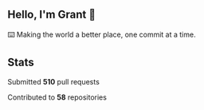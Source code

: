 ## Hello, I'm Grant 👋

⌨️  Making the world a better place, one commit at a time.


## Stats

Submitted **510** pull requests

Contributed to **58** repositories
